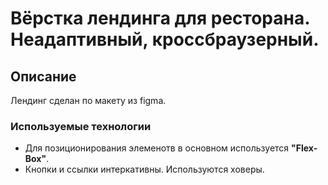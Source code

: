 # Вёрстка лендинга для ресторана. Неадаптивный, кроссбраузерный.



## Описание 
Лендинг сделан по макету из figma.  


### Используемые технологии

- Для позиционирования элеменотв в основном используется **"Flex-Box"**.
- Кнопки и ссылки интеркативны. Используются ховеры.


